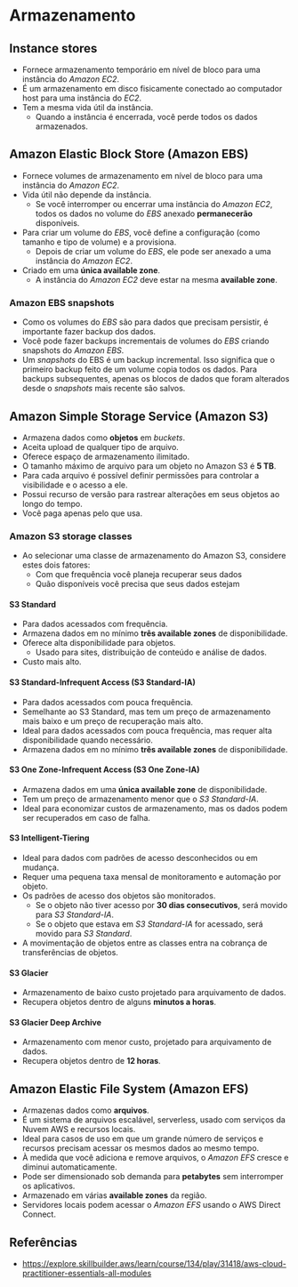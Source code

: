 # Armazenamento

## Instance stores

- Fornece armazenamento temporário em nível de bloco para uma instância do *Amazon EC2*.
- É um armazenamento em disco fisicamente conectado ao computador host para uma instância do *EC2*.
- Tem a mesma vida útil da instância.
    - Quando a instância é encerrada, você perde todos os dados armazenados.

## Amazon Elastic Block Store (Amazon EBS)

- Fornece volumes de armazenamento em nível de bloco para uma instância do *Amazon EC2*.
- Vida útil não depende da instância.
    - Se você interromper ou encerrar uma instância do *Amazon EC2*, todos os dados no volume do *EBS* anexado **permanecerão** disponíveis.
- Para criar um volume do *EBS*, você define a configuração (como tamanho e tipo de volume) e a provisiona.
    - Depois de criar um volume do *EBS*, ele pode ser anexado a uma instância do *Amazon EC2*.
- Criado em uma **única available zone**.
    - A instância do *Amazon EC2* deve estar na mesma **available zone**.

### Amazon EBS snapshots

- Como os volumes do *EBS* são para dados que precisam persistir, é importante fazer backup dos dados.
- Você pode fazer backups incrementais de volumes do *EBS* criando snapshots do *Amazon EBS*.
- Um *snapshots* do EBS é um backup incremental. Isso significa que o primeiro backup feito de um volume copia todos os dados. Para backups subsequentes, apenas os blocos de dados que foram alterados desde o *snapshots* mais recente são salvos.

## Amazon Simple Storage Service (Amazon S3)

- Armazena dados como **objetos** em *buckets*.
- Aceita upload de qualquer tipo de arquivo.
- Oferece espaço de armazenamento ilimitado.
- O tamanho máximo de arquivo para um objeto no Amazon S3 é **5 TB**.
- Para cada arquivo é possível definir permissões para controlar a visibilidade e o acesso a ele.
- Possui recurso de versão para rastrear alterações em seus objetos ao longo do tempo.
- Você paga apenas pelo que usa.

### Amazon S3 storage classes

- Ao selecionar uma classe de armazenamento do Amazon S3, considere estes dois fatores:
    - Com que frequência você planeja recuperar seus dados
    - Quão disponíveis você precisa que seus dados estejam

#### S3 Standard

- Para dados acessados ​​com frequência.
- Armazena dados em no mínimo **três available zones** de disponibilidade.
- Oferece alta disponibilidade para objetos.
    - Usado para sites, distribuição de conteúdo e análise de dados.
- Custo mais alto.

#### S3 Standard-Infrequent Access (S3 Standard-IA)

- Para dados acessados ​​com pouca frequência.
- Semelhante ao S3 Standard, mas tem um preço de armazenamento mais baixo e um preço de recuperação mais alto.
- Ideal para dados acessados ​​com pouca frequência, mas requer alta disponibilidade quando necessário.
- Armazena dados em no mínimo **três available zones** de disponibilidade.

#### S3 One Zone-Infrequent Access (S3 One Zone-IA)

- Armazena dados em uma **única available zone** de disponibilidade.
- Tem um preço de armazenamento menor que o *S3 Standard-IA*.
- Ideal para economizar custos de armazenamento, mas os dados podem ser recuperados em caso de falha.

#### S3 Intelligent-Tiering

- Ideal para dados com padrões de acesso desconhecidos ou em mudança.
- Requer uma pequena taxa mensal de monitoramento e automação por objeto.
- Os padrões de acesso dos objetos são monitorados.
    - Se o objeto não tiver acesso por **30 dias consecutivos**, será movido para *S3 Standard-IA*.
    - Se o objeto que estava em *S3 Standard-IA* for acessado, será movido para *S3 Standard*.
- A movimentação de objetos entre as classes entra na cobrança de transferências de objetos.

#### S3 Glacier

- Armazenamento de baixo custo projetado para arquivamento de dados.
- Recupera objetos dentro de alguns **minutos a horas**.

#### S3 Glacier Deep Archive

- Armazenamento com menor custo, projetado para arquivamento de dados.
- Recupera objetos dentro de **12 horas**.

## Amazon Elastic File System (Amazon EFS)

- Armazenas dados como **arquivos**.
- É um sistema de arquivos escalável, serverless, usado com serviços da Nuvem AWS e recursos locais.
- Ideal para casos de uso em que um grande número de serviços e recursos precisam acessar os mesmos dados ao mesmo tempo.
- À medida que você adiciona e remove arquivos, o *Amazon EFS* cresce e diminui automaticamente.
- Pode ser dimensionado sob demanda para **petabytes** sem interromper os aplicativos.
- Armazenado em várias **available zones** da região.
- Servidores locais podem acessar o *Amazon EFS* usando o AWS Direct Connect.

## Referências

- <https://explore.skillbuilder.aws/learn/course/134/play/31418/aws-cloud-practitioner-essentials-all-modules>